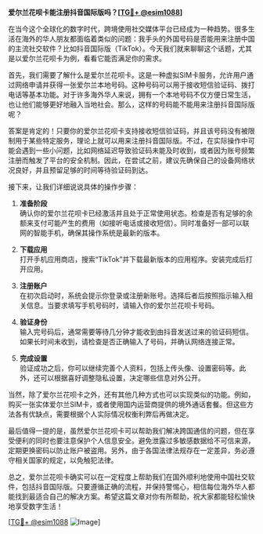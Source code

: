 **爱尔兰花呗卡能注册抖音国际版吗？[[TG💪+ @esim1088](https://t.me/s/esim1088)]**

在当今这个全球化的数字时代，跨境使用社交媒体平台已经成为一种趋势。很多生活在海外的华人朋友都面临着类似的问题：我手头的外国号码是否能用来注册中国的主流社交软件？比如抖音国际版（TikTok）。今天我们就来聊聊这个话题，尤其是以爱尔兰花呗卡为例，看看它能否满足你的需求。

首先，我们需要了解什么是爱尔兰花呗卡。这是一种虚拟SIM卡服务，允许用户通过网络申请并获得一张爱尔兰本地号码。这种号码可以用于接收短信验证码、拨打电话等基本功能。对于许多海外华人来说，拥有一个本地号码不仅方便日常生活，也让他们能够更好地融入当地社会。那么，这样的号码能不能用来注册抖音国际版呢？

答案是肯定的！只要你的爱尔兰花呗卡支持接收短信验证码，并且该号码没有被限制用于某些特定服务，理论上就可以用来注册抖音国际版。不过，在实际操作中可能会遇到一些小问题，比如网络延迟导致验证码未能及时收到，或者因为账号频繁注册而触发了平台的安全机制。因此，在尝试之前，建议先确保自己的设备网络状况良好，并且预留足够的时间等待验证码到达。

接下来，让我们详细说说具体的操作步骤：

1. **准备阶段**  
   确认你的爱尔兰花呗卡已经激活并且处于正常使用状态。检查是否有足够的余额来支付可能产生的费用（如接听电话或接收短信）。同时准备好一部可以联网的智能手机，确保其操作系统是最新的版本。

2. **下载应用**  
   打开手机应用商店，搜索“TikTok”并下载最新版本的应用程序。安装完成后打开应用。

3. **注册账户**  
   在初次启动时，系统会提示你登录或注册新账号。选择后者后按照指示输入相关信息。当要求填写手机号码时，请输入你的爱尔兰花呗卡号码。

4. **验证身份**  
   输入完号码后，通常需要等待几分钟才能收到由抖音发送过来的验证码短信。如果长时间未收到，请检查是否正确输入了号码，并确认网络连接正常。

5. **完成设置**  
   验证成功之后，你可以继续完善个人资料，包括上传头像、设置密码等。此外，还可以根据喜好调整隐私设置，决定哪些信息对外公开。

当然，除了爱尔兰花呗卡之外，还有其他几种方式也可以实现类似的功能。例如，购买一张实体爱尔兰SIM卡，或者使用国内运营商提供的境外通话套餐。但这些方法各有优缺点，需要根据个人实际情况权衡利弊后再做决定。

最后值得一提的是，虽然爱尔兰花呗卡可以帮助我们解决跨国通信的问题，但在享受便利的同时也要注意保护个人信息安全。避免泄露过多敏感数据给不可信来源，定期更换密码以防止账户被盗用。另外，由于各国法律法规存在一定差异，务必遵守相关国家的规定，以免触犯法律。

总之，爱尔兰花呗卡确实可以在一定程度上帮助我们在国外顺利地使用中国社交软件，包括抖音国际版。只要遵循正确的流程，并保持警惕心，相信每位海外华人都能找到最适合自己的解决方案。希望这篇文章对你有所帮助，祝大家都能轻松愉快地享受数字生活！

[[TG💪+ @esim1088](https://t.me/s/esim1088) ![Image](https://i.postimg.cc/4NQfJmqS/Snipaste-2025-05-13-00-14-12.png)]